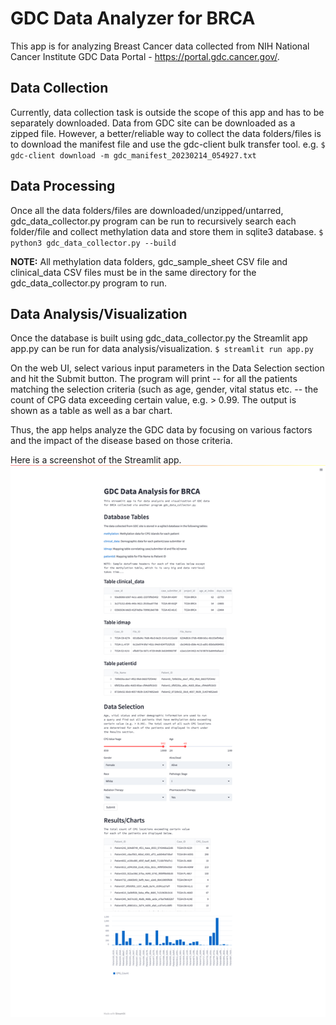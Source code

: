 # GDC Data Analyzer for BRCA

This app is for analyzing Breast Cancer data collected from NIH National Cancer Institute GDC Data Portal - https://portal.gdc.cancer.gov/.

## Data Collection
Currently, data collection task is outside the scope of this app and has to be separately downloaded. Data from GDC site can be downloaded as a zipped file. However, a better/reliable way to collect the data folders/files is to download the manifest file and use the gdc-client bulk transfer tool. e.g.
`$ gdc-client download -m gdc_manifest_20230214_054927.txt`

## Data Processing
Once all the data folders/files are downloaded/unzipped/untarred, gdc_data_collector.py program can be run to recursively search each folder/file and collect methylation data and store them in sqlite3 database.
`$ python3 gdc_data_collector.py --build`

**NOTE:** All methylation data folders, gdc_sample_sheet CSV file and clinical_data CSV files must be in the same directory for the gdc_data_collector.py program to run.

## Data Analysis/Visualization
Once the database is built using gdc_data_collector.py the Streamlit app app.py can be run for data analysis/visualization.
`$ streamlit run app.py`

On the web UI, select various input parameters in the Data Selection section and hit the Submit button. The program will print -- for all the patients matching the selection criteria (such as age, gender, vital status etc. -- the count of CPG data exceeding certain value, e.g. > 0.99. The output is shown as a table as well as a bar chart.

Thus, the app helps analyze the GDC data by focusing on various factors and the impact of the disease based on those criteria.

Here is a screenshot of the Streamlit app.
![Streamlit app screenshot](gdc-app-screenshot.png)